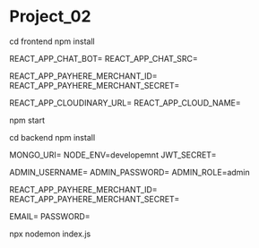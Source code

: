 # Project_02

<!-- clone the repository -->

<!-- frontend codes -->

cd frontend
npm install

<!-- create .env file in frontend and the below code -->

REACT_APP_CHAT_BOT=<dialogflow chatbot id>
REACT_APP_CHAT_SRC=<dialogflow chatbot url>

REACT_APP_PAYHERE_MERCHANT_ID=<payhere merchant id>
REACT_APP_PAYHERE_MERCHANT_SECRET=<payhere merchant secret>

REACT_APP_CLOUDINARY_URL=<Cloudinary url>
REACT_APP_CLOUD_NAME=<cloudinary cloud name>

<!-- run the code -->

npm start

<!-- Backend codes -->
cd backend
npm install

<!-- create .env file in backend and the below code -->

MONGO_URI=<mongo uri of your database>
NODE_ENV=developemnt
JWT_SECRET=<a word>

ADMIN_USERNAME=<username for admin>
ADMIN_PASSWORD=<username for password>
ADMIN_ROLE=admin

REACT_APP_PAYHERE_MERCHANT_ID=<payhere merchant id>
REACT_APP_PAYHERE_MERCHANT_SECRET=<payhere merchant secret>

EMAIL=<email address>
PASSWORD=<email app password>

<!-- run the code -->
npx nodemon index.js